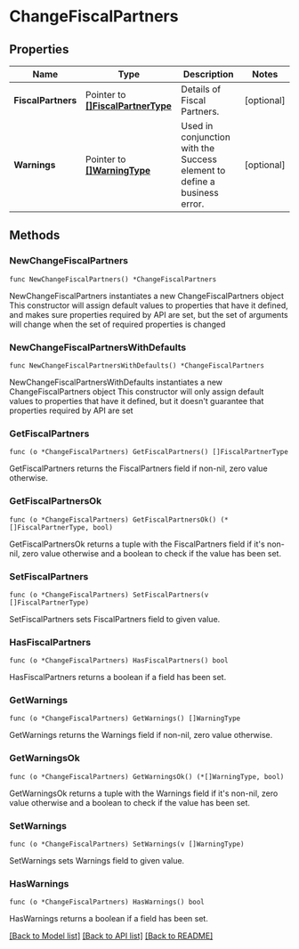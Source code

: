 # ChangeFiscalPartners

## Properties

Name | Type | Description | Notes
------------ | ------------- | ------------- | -------------
**FiscalPartners** | Pointer to [**[]FiscalPartnerType**](FiscalPartnerType.md) | Details of Fiscal Partners. | [optional] 
**Warnings** | Pointer to [**[]WarningType**](WarningType.md) | Used in conjunction with the Success element to define a business error. | [optional] 

## Methods

### NewChangeFiscalPartners

`func NewChangeFiscalPartners() *ChangeFiscalPartners`

NewChangeFiscalPartners instantiates a new ChangeFiscalPartners object
This constructor will assign default values to properties that have it defined,
and makes sure properties required by API are set, but the set of arguments
will change when the set of required properties is changed

### NewChangeFiscalPartnersWithDefaults

`func NewChangeFiscalPartnersWithDefaults() *ChangeFiscalPartners`

NewChangeFiscalPartnersWithDefaults instantiates a new ChangeFiscalPartners object
This constructor will only assign default values to properties that have it defined,
but it doesn't guarantee that properties required by API are set

### GetFiscalPartners

`func (o *ChangeFiscalPartners) GetFiscalPartners() []FiscalPartnerType`

GetFiscalPartners returns the FiscalPartners field if non-nil, zero value otherwise.

### GetFiscalPartnersOk

`func (o *ChangeFiscalPartners) GetFiscalPartnersOk() (*[]FiscalPartnerType, bool)`

GetFiscalPartnersOk returns a tuple with the FiscalPartners field if it's non-nil, zero value otherwise
and a boolean to check if the value has been set.

### SetFiscalPartners

`func (o *ChangeFiscalPartners) SetFiscalPartners(v []FiscalPartnerType)`

SetFiscalPartners sets FiscalPartners field to given value.

### HasFiscalPartners

`func (o *ChangeFiscalPartners) HasFiscalPartners() bool`

HasFiscalPartners returns a boolean if a field has been set.

### GetWarnings

`func (o *ChangeFiscalPartners) GetWarnings() []WarningType`

GetWarnings returns the Warnings field if non-nil, zero value otherwise.

### GetWarningsOk

`func (o *ChangeFiscalPartners) GetWarningsOk() (*[]WarningType, bool)`

GetWarningsOk returns a tuple with the Warnings field if it's non-nil, zero value otherwise
and a boolean to check if the value has been set.

### SetWarnings

`func (o *ChangeFiscalPartners) SetWarnings(v []WarningType)`

SetWarnings sets Warnings field to given value.

### HasWarnings

`func (o *ChangeFiscalPartners) HasWarnings() bool`

HasWarnings returns a boolean if a field has been set.


[[Back to Model list]](../README.md#documentation-for-models) [[Back to API list]](../README.md#documentation-for-api-endpoints) [[Back to README]](../README.md)


